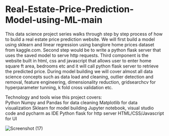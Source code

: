 # Real-Estate-Price-Prediction-Model-using-ML-main
This data science project series walks through step by step process of how to build a real estate price prediction website.
We will first build a model using sklearn and linear regression using banglore home prices dataset from kaggle.com.
Second step would be to write a python flask server that uses the saved model to serve http requests.
Third component is the website built in html, css and javascript that allows user to enter home square ft area, bedrooms etc and it will call python flask server to retrieve the predicted price.
During model building we will cover almost all data science concepts such as data load and cleaning, outlier detection and removal, feature engineering, dimensionality reduction, gridsearchcv for hyperparameter tunning, k fold cross validation etc.

Technology and tools wise this project covers:                     
Python
Numpy and Pandas for data cleaning
Matplotlib for data visualization
Sklearn for model building
Jupyter notebook, visual studio code and pycharm as IDE
Python flask for http server
HTML/CSS/Javascript for UI













![Screenshot (17)](https://user-images.githubusercontent.com/87602970/183236342-c1ba4392-0b8b-4f66-b350-c61b74db0b3c.png)

